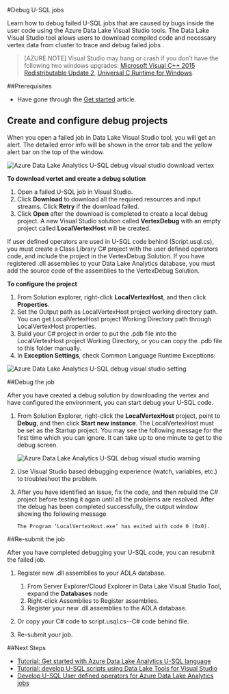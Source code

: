 <properties 
   pageTitle="Debug U-SQL jobs | Microsoft Azure" 
   description="Learn how to debug U-SQL failed vertex using Visual Studio. " 
   services="data-lake-analytics" 
   documentationCenter="" 
   authors="mumian" 
   manager="paulettm" 
   editor="cgronlun"/>
 
<tags
   ms.service="data-lake-analytics"
   ms.devlang="na"
   ms.topic="article"
   ms.tgt_pltfrm="na"
   ms.workload="big-data" 
   ms.date="07/26/2016"
   ms.author="jgao"/>



#Debug U-SQL jobs 

Learn how to debug failed U-SQL jobs that are caused by bugs inside the user code using the Azure Data Lake Visual Studio tools. 
The Data Lake Visual Studio tool allows users to download compiled code and necessary vertex data from  cluster to trace and debug failed jobs .

>[AZURE.NOTE] Visual Studio may hang or crash if you don’t have the following two windows upgrades: [Microsoft Visual C++ 2015 Redistributable Update 2](https://www.microsoft.com/download/details.aspx?id=51682), 
[Universal C Runtime for Windows](https://www.microsoft.com/download/details.aspx?id=50410&wa=wsignin1.0).


##Prerequisites
-	Have gone through the [Get started](data-lake-analytics-data-lake-tools-get-started.md) article.

## Create and configure debug projects

When you open a failed job in Data Lake Visual Studio tool, you will get an alert. The detailed error info will be shown in the error tab and the yellow alert bar on the top of the window. 

![Azure Data Lake Analytics U-SQL debug visual studio download vertex](./media/data-lake-analytics-debug-u-sql-jobs/data-lake-analytics-download-vertex.png)

**To download vertet and create a debug solution**

1.	Open a failed U-SQL job in Visual Studio.
2.	Click **Download** to download all the required resources and input streams. Click **Retry** if the download failed.
3.	Click **Open** after the download is completed to create a local debug project. A new Visual Studio solution called **VertexDebug** with an empty project called **LocalVertexHost** will be created.

If user defined operators are used in U-SQL code behind (Script.usql.cs), you must create a Class Library C# project with the user defined operators code, and include the project in the VertexDebug Solution.
If you have registered .dll assemblies to your Data Lake Analytics database, you must add the source code of the assemblies to the VertexDebug Solution.
 

**To configure the project**

1.	From Solution explorer, right-click **LocalVertexHost**, and then click **Properties**.
2.	Set the Output path as LocalVertexHost project working directory path. You can get LocalVertexHost project Working Directory path through LocalVertexHost properties.
3.	Build your C# project in order to put the .pdb file into the LocalVertexHost project Working Directory, or you can copy the .pdb file to this folder manually.
4.	In **Exception Settings**, check Common Language Runtime Exceptions:

![Azure Data Lake Analytics U-SQL debug visual studio setting](./media/data-lake-analytics-debug-u-sql-jobs/data-lake-analytics-clr-exception-setting.png)
 
##Debug the job

After you have created a debug solution by downloading the vertex and have configured the environment, you can start debug your U-SQL code.

1.	From Solution Explorer, right-click the **LocalVertexHost** project, point to **Debug**, and then click **Start new instance**. The LocalVertexHost must be set as the Startup project. You may see the following message for the first time which you can ignore. It can take up to one minute to get to the debug screen.
 
    ![Azure Data Lake Analytics U-SQL debug visual studio warning](./media/data-lake-analytics-debug-u-sql-jobs/data-lake-analytics-visual-studio-u-sql-debug-warning.png)

4.	Use Visual Studio based debugging experience (watch, variables, etc.) to troubleshoot the problem. 
5.	After you have identified an issue, fix the code, and then rebuild the C# project before testing it again until all the problems are resolved. After the debug has been completed successfully, the output window showing the following message 

        The Program ‘LocalVertexHost.exe’ has exited with code 0 (0x0).
 
##Re-submit the job

After you have completed debugging your U-SQL code, you can resubmit the failed job.

1. Register new .dll assemblies to your ADLA database.

    1.	From Server Explorer/Cloud Explorer in Data Lake Visual Studio Tool, expand the **Databases** node 
    2.	Right-click Assemblies to Register assemblies. 
    3.	Register your new .dll assemblies to the ADLA database.
 
2.	Or copy your C# code to script.usql.cs--C# code behind file.
3.	Re-submit your job.

##Next Steps

- [Tutorial: Get started with Azure Data Lake Analytics U-SQL language](data-lake-analytics-u-sql-get-started.md)
- [Tutorial: develop U-SQL scripts using Data Lake Tools for Visual Studio](data-lake-analytics-data-lake-tools-get-started.md)
- [Develop U-SQL User defined operators for Azure Data Lake Analytics jobs](data-lake-analytics-u-sql-develop-user-defined-operators.md)
